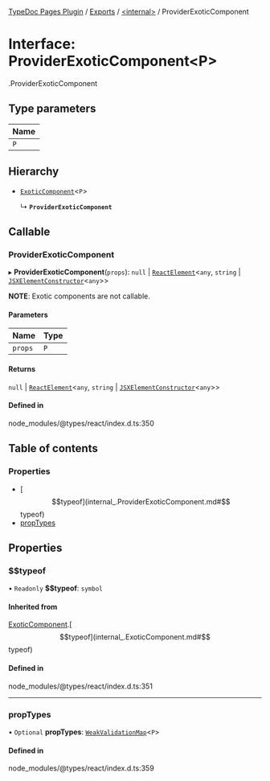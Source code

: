 [TypeDoc Pages Plugin](../README.md) / [Exports](../modules.md) / [<internal\>](../modules/internal_.md) / ProviderExoticComponent

# Interface: ProviderExoticComponent<P\>

[<internal>](../modules/internal_.md).ProviderExoticComponent

## Type parameters

| Name |
| :------ |
| `P` |

## Hierarchy

- [`ExoticComponent`](internal_.ExoticComponent.md)<`P`\>

  ↳ **`ProviderExoticComponent`**

## Callable

### ProviderExoticComponent

▸ **ProviderExoticComponent**(`props`): ``null`` \| [`ReactElement`](internal_.ReactElement.md)<`any`, `string` \| [`JSXElementConstructor`](../modules/internal_.md#jsxelementconstructor)<`any`\>\>

**NOTE**: Exotic components are not callable.

#### Parameters

| Name | Type |
| :------ | :------ |
| `props` | `P` |

#### Returns

``null`` \| [`ReactElement`](internal_.ReactElement.md)<`any`, `string` \| [`JSXElementConstructor`](../modules/internal_.md#jsxelementconstructor)<`any`\>\>

#### Defined in

node_modules/@types/react/index.d.ts:350

## Table of contents

### Properties

- [$$typeof](internal_.ProviderExoticComponent.md#$$typeof)
- [propTypes](internal_.ProviderExoticComponent.md#proptypes)

## Properties

### $$typeof

• `Readonly` **$$typeof**: `symbol`

#### Inherited from

[ExoticComponent](internal_.ExoticComponent.md).[$$typeof](internal_.ExoticComponent.md#$$typeof)

#### Defined in

node_modules/@types/react/index.d.ts:351

___

### propTypes

• `Optional` **propTypes**: [`WeakValidationMap`](../modules/internal_.md#weakvalidationmap)<`P`\>

#### Defined in

node_modules/@types/react/index.d.ts:359
